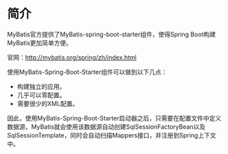 # 简介

MyBatis官方提供了MyBatis-spring-boot-starter组件，使得Spring Boot构建MyBatis更加简单方便。

官网：http://mybatis.org/spring/zh/index.html

使用MyBatis-Spring-Boot-Starter组件可以做到以下几点：

-   构建独立的应用。
-   几乎可以零配置。
-   需要很少的XML配置。

因此，使用MyBatis-Spring-Boot-Starter启动器之后，只需要在配置文件中定义数据源，MyBatis就会使用该数据源自动创建SqlSessionFactoryBean以及SqlSessionTemplate，同时会自动扫描Mappers接口，并注册到Spring上下文中。

